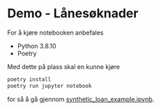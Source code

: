 # Demo - Lånesøknader

For å kjøre notebooken anbefales

- Python 3.8.10
- Poetry

Med dette på plass skal en kunne kjøre

```bash
poetry install
poetry run jupyter notebook
```

for så å gå gjennom [synthetic_loan_example.ipynb](notebooks/synthetic_loan_example.ipynb).
